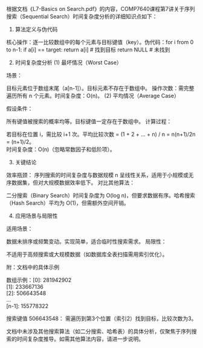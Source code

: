 根据文档《L7-Basics on Search.pdf》的内容，COMP7640课程第7讲关于序列搜索（Sequential Search）时间复杂度分析的详细知识点如下：

1. 算法定义与伪代码

核心操作：逐一比较数组中的每个元素与目标键值（key）。伪代码：for i from 0 to n-1:
    if a[i] == target:
        return a[i]  # 找到目标
return NULL          # 未找到



2. 时间复杂度分析
(1) 最坏情况（Worst Case）

场景：

目标元素位于数组末尾（a[n-1]）。目标元素不存在于数组中。
操作次数：需完整遍历所有 n 个元素。时间复杂度：O(n)。
(2) 平均情况（Average Case）

假设条件：

所有键值被搜索的概率均等。目标键值一定存在于数组中。
计算过程：

若目标在位置 i，需比较 i+1 次。平均比较次数 = (1 + 2 + ... + n) / n = n(n+1)/2n = (n+1)/2。  
时间复杂度：O(n)（忽略常数因子和低阶项）。

3. 关键结论

效率瓶颈：
序列搜索的时间复杂度与数据规模 n 呈线性关系，适用于小规模或无序数据集，但对大规模数据效率低下。  对比其他算法：

二分搜索（Binary Search）时间复杂度为 O(log n)，但要求数据有序。哈希搜索（Hash Search）平均为 O(1)，但需额外空间开销。


4. 应用场景与局限性

适用场景：

数据未排序或频繁变动。实现简单，适合临时性搜索需求。
局限性：

不适用于高频搜索或大规模数据（如数据库全表扫描需用索引优化）。


附：文档中的具体示例

数组示例：[0]: 281942902  
[1]: 233667136  
[2]: 506643548  
...  
[n-1]: 155778322

搜索键值 506643548：
需遍历到第3个位置（索引2）找到目标，比较次数为3。

文档中未涉及其他搜索算法（如二分搜索、哈希表）的具体分析，仅聚焦于序列搜索的时间复杂度推导。如需其他算法内容，请进一步说明。
